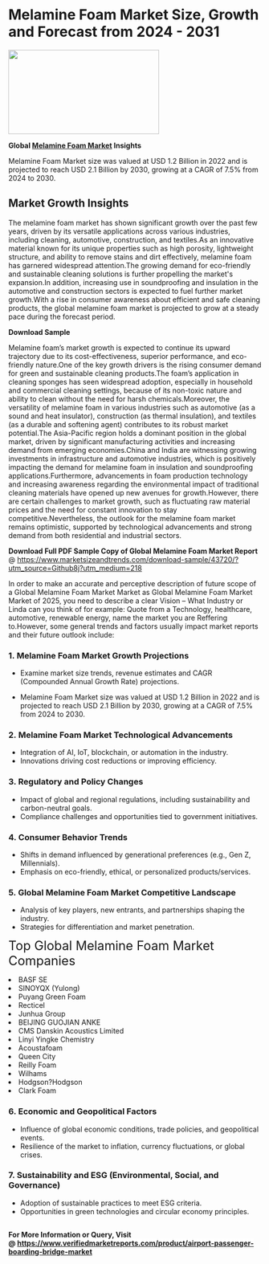 <H1>Melamine Foam Market Size, Growth and Forecast from 2024 - 2031</H1><img class="aligncenter size-medium wp-image-584254" src="https://thirdeyenews.in/wp-content/uploads/2024/09/Global-Market-Research-300x168.jpeg" alt="" width="300" height="168" /><p><strong>Global&nbsp;<a href="https://www.marketsizeandtrends.com/download-sample/43720/?utm_source=Github8j?utm_medium=218">Melamine Foam Market</a> Insights</strong></p><p>Melamine Foam Market size was valued at USD 1.2 Billion in 2022 and is projected to reach USD 2.1 Billion by 2030, growing at a CAGR of 7.5% from 2024 to 2030.</p><p><h2>Market Growth Insights</h2> <p>The melamine foam market has shown significant growth over the past few years, driven by its versatile applications across various industries, including cleaning, automotive, construction, and textiles.As an innovative material known for its unique properties such as high porosity, lightweight structure, and ability to remove stains and dirt effectively, melamine foam has garnered widespread attention.The growing demand for eco-friendly and sustainable cleaning solutions is further propelling the market's expansion.In addition, increasing use in soundproofing and insulation in the automotive and construction sectors is expected to fuel further market growth.With a rise in consumer awareness about efficient and safe cleaning products, the global melamine foam market is projected to grow at a steady pace during the forecast period.</p> <p><strong>Download Sample</strong></p> <p>Melamine foam’s market growth is expected to continue its upward trajectory due to its cost-effectiveness, superior performance, and eco-friendly nature.One of the key growth drivers is the rising consumer demand for green and sustainable cleaning products.The foam’s application in cleaning sponges has seen widespread adoption, especially in household and commercial cleaning settings, because of its non-toxic nature and ability to clean without the need for harsh chemicals.Moreover, the versatility of melamine foam in various industries such as automotive (as a sound and heat insulator), construction (as thermal insulation), and textiles (as a durable and softening agent) contributes to its robust market potential.The Asia-Pacific region holds a dominant position in the global market, driven by significant manufacturing activities and increasing demand from emerging economies.China and India are witnessing growing investments in infrastructure and automotive industries, which is positively impacting the demand for melamine foam in insulation and soundproofing applications.Furthermore, advancements in foam production technology and increasing awareness regarding the environmental impact of traditional cleaning materials have opened up new avenues for growth.However, there are certain challenges to market growth, such as fluctuating raw material prices and the need for constant innovation to stay competitive.Nevertheless, the outlook for the melamine foam market remains optimistic, supported by technological advancements and strong demand from both residential and industrial sectors.<p><span class=""><strong>Download Full PDF Sample Copy of Global Melamine Foam Market Report</strong> @ <a href="https://www.marketsizeandtrends.com/download-sample/43720/?utm_source=Github8j?utm_medium=218" target="_blank">https://www.marketsizeandtrends.com/download-sample/43720/?utm_source=Github8j?utm_medium=218</a></span></p><p>In order to make an accurate and perceptive description of future scope of a Global&nbsp;Melamine Foam Market Market as Global&nbsp;Melamine Foam Market Market of 2025, you need to describe a clear Vision &ndash; What Industry or Linda can you think of for example: Quote from a Technology, healthcare, automotive, renewable energy, name the market you are Reffering to.However, some general trends and factors usually impact market reports and their future outlook include:</p><h3>1.&nbsp;<strong>Melamine Foam Market Growth Projections</strong></h3><ul><li>Examine market size trends, revenue estimates and CAGR (Compounded Annual Growth Rate) projections.</li><li><p>Melamine Foam Market size was valued at USD 1.2 Billion in 2022 and is projected to reach USD 2.1 Billion by 2030, growing at a CAGR of 7.5% from 2024 to 2030.</p></li></ul><h3>2.&nbsp;<strong>Melamine Foam Market Technological Advancements</strong></h3><ul><li>Integration of AI, IoT, blockchain, or automation in the industry.</li><li>Innovations driving cost reductions or improving efficiency.</li></ul><h3>3.&nbsp;<strong>Regulatory and Policy Changes</strong></h3><ul><li>Impact of global and regional regulations, including sustainability and carbon-neutral goals.</li><li>Compliance challenges and opportunities tied to government initiatives.</li></ul><h3>4.&nbsp;<strong>Consumer Behavior Trends</strong></h3><ul><li>Shifts in demand influenced by generational preferences (e.g., Gen Z, Millennials).</li><li>Emphasis on eco-friendly, ethical, or personalized products/services.</li></ul><h3>5.&nbsp;<strong>Global Melamine Foam Market Competitive Landscape</strong></h3><ul><li>Analysis of key players, new entrants, and partnerships shaping the industry.</li><li>Strategies for differentiation and market penetration.</li></ul><p data-pm-slice="1 1 []"><span style="color: inherit; font-family: inherit; font-size: 25px;">Top Global Melamine Foam Market Companies</span></p><div class="" data-test-id=""><p><li>BASF SE</li><li> SINOYQX (Yulong)</li><li> Puyang Green Foam</li><li> Recticel</li><li> Junhua Group</li><li> BEIJING GUOJIAN ANKE</li><li> CMS Danskin Acoustics Limited</li><li> Linyi Yingke Chemistry</li><li> Acoustafoam</li><li> Queen City</li><li> Reilly Foam</li><li> Wilhams</li><li> Hodgson?Hodgson</li><li> Clark Foam</li></p></div><h3>6.&nbsp;<strong>Economic and Geopolitical Factors</strong></h3><ul><li>Influence of global economic conditions, trade policies, and geopolitical events.</li><li>Resilience of the market to inflation, currency fluctuations, or global crises.</li></ul><h3>7.&nbsp;<strong>Sustainability and ESG (Environmental, Social, and Governance)</strong></h3><ul><li>Adoption of sustainable practices to meet ESG criteria.</li><li>Opportunities in green technologies and circular economy principles.</li></ul><h2><strong style="font-size: 14px;">For More Information or Query, Visit @&nbsp;</strong><a style="background-color: #ffffff; font-size: 14px;" href="https://www.marketsizeandtrends.com/report/melamine-foam-market/" target="_blank">https://www.verifiedmarketreports.com/product/airport-passenger-boarding-bridge-market</a></h2>